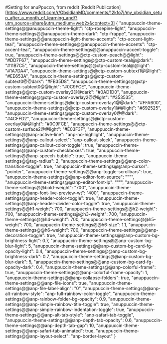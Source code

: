 #Setting for anuPpuccn, from reddit [Reddit Publication][https://www.reddit.com/r/ObsidianMD/comments/12kfo7j/my_obsidian_setup_after_a_month_of_learning_and/?utm_source=share&utm_medium=web2x&context=3]
  {
    "anuppuccin-theme-settings@@anuppuccin-theme-light": "ctp-rosepine-light",
    "anuppuccin-theme-settings@@anuppuccin-theme-dark": "ctp-frappe",
    "anuppuccin-theme-settings@@anuppuccin-light-theme-accents": "ctp-accent-light-teal",
    "anuppuccin-theme-settings@@anuppuccin-theme-accents": "ctp-accent-teal",
    "anuppuccin-theme-settings@@anuppuccin-accent-toggle": true,
    "anuppuccin-theme-settings@@ctp-custom-peach@@light": "#DD7F67",
    "anuppuccin-theme-settings@@ctp-custom-teal@@dark": "#11B7C5",
    "anuppuccin-theme-settings@@ctp-custom-teal@@light": "#1A7DA4",
    "anuppuccin-theme-settings@@ctp-custom-subtext1@@light": "#EE653A",
    "anuppuccin-theme-settings@@ctp-custom-subtext0@@dark": "#FB35D8",
    "anuppuccin-theme-settings@@ctp-custom-subtext0@@light": "#0C9FCE",
    "anuppuccin-theme-settings@@ctp-custom-overlay2@@dark": "#0AD1D0",
    "anuppuccin-theme-settings@@ctp-custom-overlay2@@light": "#353535",
    "anuppuccin-theme-settings@@ctp-custom-overlay1@@dark": "#FFA600",
    "anuppuccin-theme-settings@@ctp-custom-overlay1@@light": "#692525",
    "anuppuccin-theme-settings@@ctp-custom-overlay0@@dark": "#4CFFD2",
    "anuppuccin-theme-settings@@ctp-custom-overlay0@@light": "#0C9FCE",
    "anuppuccin-theme-settings@@ctp-custom-surface2@@light": "#E03F3F",
    "anuppuccin-theme-settings@@anp-active-line": "anp-no-highlight",
    "anuppuccin-theme-settings@@anp-callout-select": "anp-callout-sleek",
    "anuppuccin-theme-settings@@anp-callout-color-toggle": true,
    "anuppuccin-theme-settings@@anp-custom-checkboxes": true,
    "anuppuccin-theme-settings@@anp-speech-bubble": true,
    "anuppuccin-theme-settings@@tag-radius": 2,
    "anuppuccin-theme-settings@@anp-color-transition-toggle": true,
    "anuppuccin-theme-settings@@anp-cursor": "pointer",
    "anuppuccin-theme-settings@@anp-toggle-scrollbars": true,
    "anuppuccin-theme-settings@@anp-editor-font-source": "\"\"",
    "anuppuccin-theme-settings@@anp-editor-font-lp": "\"\"",
    "anuppuccin-theme-settings@@bold-weight": "700",
    "anuppuccin-theme-settings@@anp-font-live-preview-wt": "400",
    "anuppuccin-theme-settings@@anp-header-color-toggle": true,
    "anuppuccin-theme-settings@@anp-header-divider-color-toggle": true,
    "anuppuccin-theme-settings@@h1-weight": 700,
    "anuppuccin-theme-settings@@h2-weight": 700,
    "anuppuccin-theme-settings@@h3-weight": 700,
    "anuppuccin-theme-settings@@h4-weight": 700,
    "anuppuccin-theme-settings@@h5-weight": 700,
    "anuppuccin-theme-settings@@h6-size": 1.1,
    "anuppuccin-theme-settings@@h6-weight": 700,
    "anuppuccin-theme-settings@@anp-decoration-toggle": true,
    "anuppuccin-theme-settings@@anp-custom-bg-brightness-light": 0.7,
    "anuppuccin-theme-settings@@anp-custom-bg-blur-light": 5,
    "anuppuccin-theme-settings@@anp-custom-bg-card-fg-opacity-light": 0.4,
    "anuppuccin-theme-settings@@anp-custom-bg-brightness-dark": 0.7,
    "anuppuccin-theme-settings@@anp-custom-bg-blur-dark": 5,
    "anuppuccin-theme-settings@@anp-custom-bg-card-fg-opacity-dark": 0.4,
    "anuppuccin-theme-settings@@anp-colorful-frame": true,
    "anuppuccin-theme-settings@@anp-colorful-frame-opacity": 1,
    "anuppuccin-theme-settings@@anp-collapse-folders": true,
    "anuppuccin-theme-settings@@anp-file-icons": true,
    "anuppuccin-theme-settings@@anp-file-label-align": "0",
    "anuppuccin-theme-settings@@anp-alt-rainbow-style": "anp-full-rainbow-color-toggle",
    "anuppuccin-theme-settings@@anp-rainbow-folder-bg-opacity": 0.9,
    "anuppuccin-theme-settings@@anp-simple-rainbow-title-toggle": true,
    "anuppuccin-theme-settings@@anp-simple-rainbow-indentation-toggle": true,
    "anuppuccin-theme-settings@@anp-alt-tab-style": "anp-safari-tab-toggle",
    "anuppuccin-theme-settings@@anp-depth-tab-opacity": 0.6,
    "anuppuccin-theme-settings@@anp-depth-tab-gap": 10,
    "anuppuccin-theme-settings@@anp-safari-tab-animated": true,
    "anuppuccin-theme-settings@@anp-layout-select": "anp-border-layout"
  }
